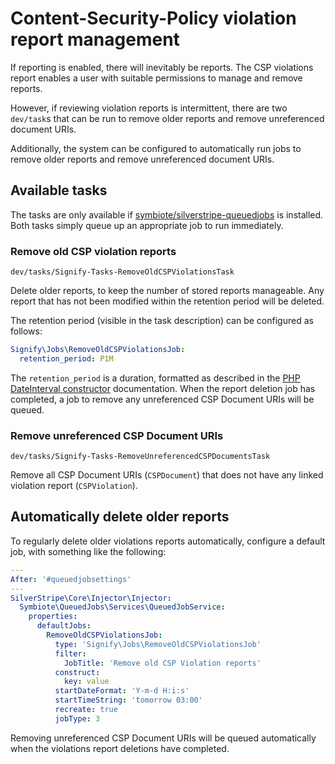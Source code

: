 # Content-Security-Policy violation report management

If reporting is enabled, there will inevitably be reports. The CSP violations report 
enables a user with suitable permissions to manage and remove reports.

However, if reviewing violation reports is intermittent, there are two `dev/task`s
that can be run to remove older reports and remove unreferenced document URIs.

Additionally, the system can be configured to automatically run jobs to remove older reports and
remove unreferenced document URIs.

## Available tasks

The tasks are only available if [symbiote/silverstripe-queuedjobs][] is installed.
Both tasks simply queue up an appropriate job to run immediately.

### Remove old CSP violation reports

`dev/tasks/Signify-Tasks-RemoveOldCSPViolationsTask`

Delete older reports, to keep the number of stored reports manageable. Any report that
has not been modified within the retention period will be deleted.

The retention period (visible in the task description) can be configured as follows:

```yaml
Signify\Jobs\RemoveOldCSPViolationsJob:
  retention_period: P1M
```

The `retention_period` is a duration, formatted as described in the [PHP DateInterval constructor][]
documentation. When the report deletion job has completed, a job to remove any unreferenced
CSP Document  URIs will be queued.

### Remove unreferenced CSP Document URIs

`dev/tasks/Signify-Tasks-RemoveUnreferencedCSPDocumentsTask`

Remove all CSP Document URIs (`CSPDocument`) that does not have any linked violation
report (`CSPViolation`).

[symbiote/silverstripe-queuedjobs]: https://github.com/symbiote/silverstripe-queuedjobs
[PHP DateInterval constructor]: https://www.php.net/manual/en/dateinterval.construct.php

## Automatically delete older reports

To regularly delete older violations reports automatically, configure a default job,
with something like the following:

```yaml
---
After: '#queuedjobsettings'
---
SilverStripe\Core\Injector\Injector:
  Symbiote\QueuedJobs\Services\QueuedJobService:
    properties:
      defaultJobs:
        RemoveOldCSPViolationsJob:
          type: 'Signify\Jobs\RemoveOldCSPViolationsJob'
          filter:
            JobTitle: 'Remove old CSP Violation reports'
          construct:
            key: value
          startDateFormat: 'Y-m-d H:i:s'
          startTimeString: 'tomorrow 03:00'
          recreate: true
          jobType: 3
```

Removing unreferenced CSP Document URIs will be queued automatically when the violations
report deletions have completed.
